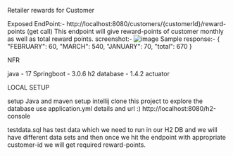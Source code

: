 Retailer rewards for Customer

Exposed EndPoint:- http://localhost:8080/customers/{customerId}/reward-points (get call)
This endpoint will give reward-points of customer monthly as well as total reward points.
screenshot:- ![image](https://github.com/sailesh2155/customer-retail-rewards/assets/76978528/0810f1ad-aa33-438f-a40a-3410bf9ffd4d)
Sample response:-
{
    "FEBRUARY": 60,
    "MARCH": 540,
    "JANUARY": 70,
    "total": 670
}

NFR

java - 17
Springboot - 3.0.6
h2 database - 1.4.2
actuator

LOCAL SETUP

setup Java and maven
setup intellij
clone this project
to explore the database use application.yml details and url :) http://localhost:8080/h2-console

testdata.sql has test data which we need to run in our H2 DB and we will have different data sets and then once we hit the endpoint with appropriate customer-id we will get required reward-points.
